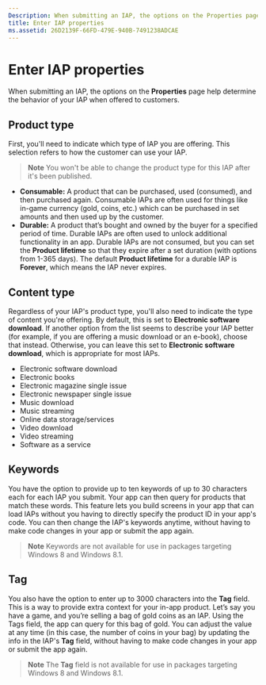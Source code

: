 ```yaml
---
Description: When submitting an IAP, the options on the Properties page help determine the behavior of your IAP when offered to customers.
title: Enter IAP properties
ms.assetid: 26D2139F-66FD-479E-940B-7491238ADCAE
---
```


# Enter IAP properties


When submitting an IAP, the options on the **Properties** page help determine the behavior of your IAP when offered to customers.

## Product type


First, you'll need to indicate which type of IAP you are offering. This selection refers to how the customer can use your IAP.

> **Note**  You won't be able to change the product type for this IAP after it's been published.

-   **Consumable:** A product that can be purchased, used (consumed), and then purchased again. Consumable IAPs are often used for things like in-game currency (gold, coins, etc.) which can be purchased in set amounts and then used up by the customer.
-   **Durable:** A product that’s bought and owned by the buyer for a specified period of time. Durable IAPs are often used to unlock additional functionality in an app. Durable IAPs are not consumed, but you can set the **Product lifetime** so that they expire after a set duration (with options from 1-365 days). The default **Product lifetime** for a durable IAP is **Forever**, which means the IAP never expires.

## Content type


Regardless of your IAP's product type, you'll also need to indicate the type of content you're offering. By default, this is set to **Electronic software download**. If another option from the list seems to describe your IAP better (for example, if you are offering a music download or an e-book), choose that instead. Otherwise, you can leave this set to **Electronic software download**, which is appropriate for most IAPs.

-   Electronic software download
-   Electronic books
-   Electronic magazine single issue
-   Electronic newspaper single issue
-   Music download
-   Music streaming
-   Online data storage/services
-   Video download
-   Video streaming
-   Software as a service

## Keywords


You have the option to provide up to ten keywords of up to 30 characters each for each IAP you submit. Your app can then query for products that match these words. This feature lets you build screens in your app that can load IAPs without you having to directly specify the product ID in your app's code. You can then change the IAP's keywords anytime, without having to make code changes in your app or submit the app again.

> **Note**  Keywords are not available for use in packages targeting Windows 8 and Windows 8.1.

## Tag


You also have the option to enter up to 3000 characters into the **Tag** field. This is a way to provide extra context for your in-app product. Let’s say you have a game, and you’re selling a bag of gold coins as an IAP. Using the Tags field, the app can query for this bag of gold. You can adjust the value at any time (in this case, the number of coins in your bag) by updating the info in the IAP's **Tag** field, without having to make code changes in your app or submit the app again.

> **Note**  The **Tag** field is not available for use in packages targeting Windows 8 and Windows 8.1.

 

 

 






<!--HONumber=Mar16_HO2-->


